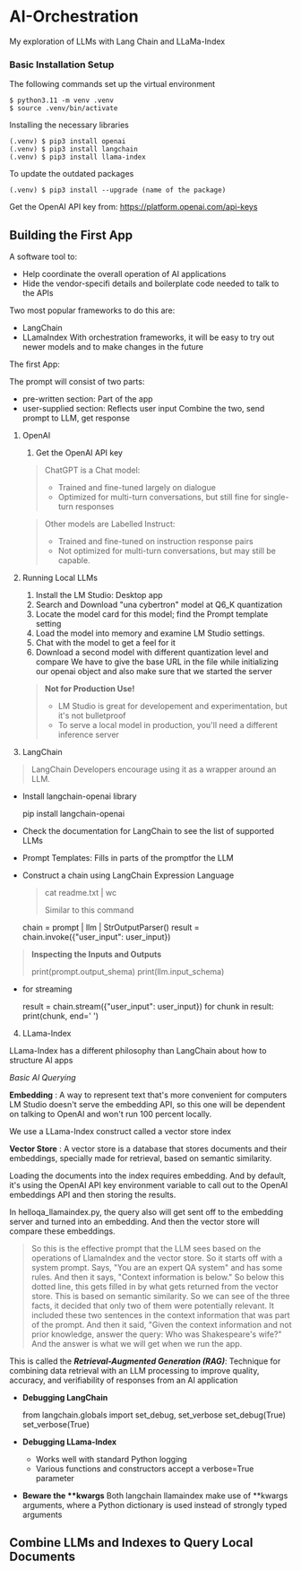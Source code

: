 # AI-Orchestration

My exploration of LLMs with Lang Chain and LLaMa-Index

### Basic Installation Setup

The following commands set up the virtual environment

    $ python3.11 -m venv .venv
    $ source .venv/bin/activate

Installing the necessary libraries

    (.venv) $ pip3 install openai
    (.venv) $ pip3 install langchain
    (.venv) $ pip3 install llama-index

To update the outdated packages

    (.venv) $ pip3 install --upgrade (name of the package)

Get the OpenAI API key from: https://platform.openai.com/api-keys

## Building the First App

A software tool to:
- Help coordinate the overall operation of AI applications
- Hide the vendor-specifi details and boilerplate code needed to talk to the APIs

Two most popular frameworks to do this are:
- LangChain
- LLamaIndex
With orchestration frameworks, it will be easy to try out newer models and to make changes in the future

The first App:

The prompt will consist of two parts:
- pre-written section: Part of the app
- user-supplied section: Reflects user input
Combine the two, send prompt to LLM, get response

1. OpenAI

    1. Get the OpenAI API key
    >   ChatGPT is a Chat model: 
    >   - Trained and fine-tuned largely on dialogue
    >   - Optimized for multi-turn conversations, but still fine for single-turn responses
    
    >   Other models are Labelled Instruct:
    >   - Trained and fine-tuned on instruction response pairs
    >   - Not optimized for multi-turn conversations, but may still be capable.

2. Running Local LLMs

    1. Install the LM Studio: Desktop app 
    2. Search and Download "una cybertron" model at Q6_K quantization
    3. Locate the model card for this model; find the Prompt template setting
    4. Load the model into memory and examine LM Studio settings.
    5. Chat with the model to get a feel for it
    6. Download a second model with different quantization level and compare
    We have to give the base URL in the file while initializing our openai object and also make sure that we started the server
    > **Not for Production Use!**
    > - LM Studio is great for developement and experimentation, but it's not bulletproof
    > - To serve a local model in production, you'll need a different inference server

3. LangChain

> LangChain Developers encourage using it as a wrapper around an LLM.
- Install langchain-openai library

    pip install langchain-openai

-  Check the documentation for LangChain to see the list of supported LLMs
- Prompt Templates: Fills in parts of the promptfor the LLM
- Construct a chain using LangChain Expression Language
    > 
    >   cat readme.txt | wc
    > 
    > Similar to this command

    chain = prompt | llm | StrOutputParser()
    result = chain.invoke({"user_input": user_input})

> **Inspecting the Inputs and Outputs**
>   
>   print(prompt.output_shema)
>   print(llm.input_schema)
>

- for streaming

    result = chain.stream({"user_input": user_input})
    for chunk in result:
        print(chunk, end=' ')

4. LLama-Index

LLama-Index has a different philosophy than LangChain about how to structure AI apps

_Basic AI Querying_

**Embedding** : A way to represent text that's more convenient for computers
LM Studio doesn't serve the embedding API, so this one will be dependent on talking to OpenAI and won't run 100 percent locally.

We use a LLama-Index construct called a vector store index

**Vector Store** : A vector store is a database that stores documents and their embeddings, specially made for retrieval, based on semantic similarity.

Loading the documents into the index requires embedding.  And by default, it's using the OpenAI API key environment variable to call out to the OpenAI embeddings API and then storing the results.

In helloqa_llamaindex.py, the query also will get sent off to the embedding server and turned into an embedding. And then the vector store will compare these embeddings.

>  So this is the effective prompt that the LLM sees based on the operations of LlamaIndex and the vector store. So it starts off with a system prompt. Says, "You are an expert QA system" and has some rules. And then it says, "Context information is below." So below this dotted line, this gets filled in by what gets returned from the vector store. This is based on semantic similarity. So we can see of the three facts, it decided that only two of them were potentially relevant. It included these two sentences in the context information that was part of the prompt. And then it said, "Given the context information and not prior knowledge, answer the query: Who was Shakespeare's wife?" And the answer is what we will get when we run the app. 

This is called the ***Retrieval-Augmented Generation (RAG)***: Technique for combining data retrieval with an LLM processing to improve quality, accuracy, and verifiability of responses from an AI application

- **Debugging LangChain**

    from langchain.globals import set_debug, set_verbose
    set_debug(True)
    set_verbose(True)

- **Debugging LLama-Index**
    - Works well with standard Python logging
    - Various functions and constructors accept a verbose=True parameter

- **Beware the \*\*kwargs**
    Both langchain llamaindex make use of \*\*kwargs arguments, where a Python dictionary is used instead of strongly typed arguments

## Combine LLMs and Indexes to Query Local Documents



